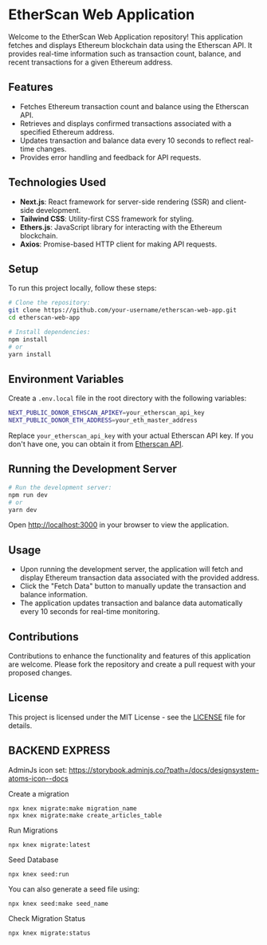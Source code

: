 # EtherScan Web Application

Welcome to the EtherScan Web Application repository! This application fetches and displays Ethereum blockchain data using the Etherscan API. It provides real-time information such as transaction count, balance, and recent transactions for a given Ethereum address.

## Features

- Fetches Ethereum transaction count and balance using the Etherscan API.
- Retrieves and displays confirmed transactions associated with a specified Ethereum address.
- Updates transaction and balance data every 10 seconds to reflect real-time changes.
- Provides error handling and feedback for API requests.

## Technologies Used

- **Next.js**: React framework for server-side rendering (SSR) and client-side development.
- **Tailwind CSS**: Utility-first CSS framework for styling.
- **Ethers.js**: JavaScript library for interacting with the Ethereum blockchain.
- **Axios**: Promise-based HTTP client for making API requests.

## Setup

To run this project locally, follow these steps:

```bash
# Clone the repository:
git clone https://github.com/your-username/etherscan-web-app.git
cd etherscan-web-app

# Install dependencies:
npm install
# or
yarn install
```

## Environment Variables

Create a `.env.local` file in the root directory with the following variables:

```bash
NEXT_PUBLIC_DONOR_ETHSCAN_APIKEY=your_etherscan_api_key
NEXT_PUBLIC_DONOR_ETH_ADDRESS=your_eth_master_address
```

Replace `your_etherscan_api_key` with your actual Etherscan API key. If you don't have one, you can obtain it from [Etherscan API](https://etherscan.io/apis).

## Running the Development Server

```bash
# Run the development server:
npm run dev
# or
yarn dev
```

Open [http://localhost:3000](http://localhost:3000) in your browser to view the application.

## Usage

- Upon running the development server, the application will fetch and display Ethereum transaction data associated with the provided address.
- Click the "Fetch Data" button to manually update the transaction and balance information.
- The application updates transaction and balance data automatically every 10 seconds for real-time monitoring.

## Contributions

Contributions to enhance the functionality and features of this application are welcome. Please fork the repository and create a pull request with your proposed changes.

## License

This project is licensed under the MIT License - see the [LICENSE](LICENSE) file for details.


## BACKEND EXPRESS

AdminJs icon set:
https://storybook.adminjs.co/?path=/docs/designsystem-atoms-icon--docs


Create a migration
```shell
npx knex migrate:make migration_name
npx knex migrate:make create_articles_table
```

Run Migrations
```shell
npx knex migrate:latest
```

Seed Database
```shell
npx knex seed:run
```

You can also generate a seed file using:
```shell
npx knex seed:make seed_name
```

Check Migration Status
```shell
npx knex migrate:status
```